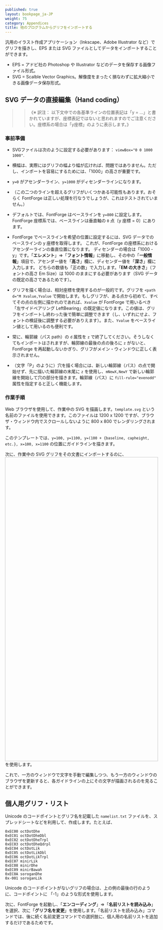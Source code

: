```yaml
---
published: true
layout: bookpage_ja-JP
weight: 75
category: Appendices
title: 他のプログラムからグリフをインポートする
---
```


汎用のイラスト作成アプリケーション（Inkscape、Adobe Illustrator など）でグリフを描きし、EPS または SVG ファイルとしてデータをインポートすることができます。

+ EPS = アドビ社の Photoshop や Illustrator などのデータを保存する画像ファイル形式。
+ SVG = Scalble Vector Graphics。解像度をまったく損なわずに拡大縮小できる画像データ保存形式。

## SVG データの直接編集（Hand coding）

>> 《※ 訳注： 以下文中での各基準ラインの位置表記は「y = ...」と書かれていますが、座標表記ではないと思われますのでご注意ください。座標系の場合は「y座標」のように表示します。》　

### 事前準備

* SVGファイルは次のように設定する必要があります：  `viewBox="0 0 1000 1000"`.

* 横幅は、実際にはグリフの幅より幅が広ければ、問題ではありません。ただし、インポートを容易にするためには、「1000」の高さが重要です。

* `y=0` がアセンダーライン、`y=1000` がディセンダーラインになります。

* （この二つのラインを超えるグリフがいくつかある可能性もあります。おそらく FontForge は正しい処理を行なうでしょうが、これはテストされていません。）

* デフォルトでは、FontForge はベースラインを `y=800` に設定します。 FontForge 座標系では、ベースラインは垂直軸の `0` 点〔y 座標 = 0〕にあります。

* FontForge でベースラインを希望の位置に設定するには、SVG データでのベースラインの y 座標を取得します。
これが、FontForge の座標系におけるアセンダーラインの垂直位置になります。 ディセンダーの場合は「1000 - y」です。「**エレメント**」⇒「**フォント情報**」に移動し、その中の「**一般情報**」項目で、アセンダー値を「**高さ**」欄に、ディセンダー値を「**深さ**」欄に入力します。 どちらの数値も「正の数」で入力します。「**EM の大きさ**」（フォントの高さ Em Size）は 1000 のままにする必要があります（SVG データの既定の高さであるためです）。

* グリフを描く場合は、相対座標を使用するのが一般的です。グリフを `<path d="M Xvalue,Yvalue` で開始します。もしグリフが、ある点から初めて、すべてその点の左側に描かれのであれば、`Xvalue` が FontForge で用いるべき「左サイドベアリング LeftBearing」の既定値になります。この値は、グリフをインポートし終わった後で簡単に調整できます（し、いずれにせよ、フォントの検証後に調整する必要がありえます）。また、`Yvalue` をベースライン値として用いるのも便利です。

* 常に、輪郭線（パス path）の `d` 属性を `z` で終了してください。そうしなくてもインポートはされますが、輪郭線の最後の点の後ろに `z` がないと、FontForge を再起動しないかぎり、グリフがメイン・ウィンドウに正しく表示されません。

* （文字「P」のように）穴を描く場合には、新しい輪郭線（パス）の点で開始せず、先に描いた輪郭線の末尾に `z` を使用し、`mNewX,NewY` で新しい輪郭線を開始して穴の部分を描きます。輪郭線（パス）に `fill-rule="evenodd"` 属性を指定すると正しく機能します。

### 作業手順

Web ブラウザを使用して、作業中の SVG を描画します。`template.svg` という名前のファイルを使用できます。このファイルは 1200 x 1200 ですが、ブラウザ・ウィンドウ内でスクロールしないように 800 x 800 でレンダリングされます。

このテンプレートでは、`y=100, y=1100, y=(100 + {baseline, capheight, etc.}, x=100, x=1100` の位置にガイドラインを描きます。

次に、作業中の SVG グリフをその文書にインポートするのに、<image xlink:href="LC_p.svg" x="100" y="100" width="1000" height="1000" /> を使用します。

これで、一方のウィンドウで文字を手動で編集しつつ、もう一方のウィンドウのブラウザを更新すると、各ガイドラインの上にその文字が描画されるのを見ることができます。

## 個人用グリフ・リスト

Unicode のコードポイントとグリフ名を記載した `namelist.txt` ファイルを、スプレッドシートなどを利用して、作成します。たとえば、

```
0xEC00 octDotDhe
0xEC01 octDotDheDbl
0xEC02 octDotDheTrpl
0xEC03 octDotDheQdrpl
0xEC04 octDotLik
0xEC05 octDotLikDbl
0xEC06 octDotLikTrpl
0xEC07 minirLik
0xEC08 minirDhe
0xEC09 minirBawah
0xEC0A soroganDhe
0x-001 soroganLik
```
Unicode のコードポイントがないグリフの場合は、上の例の最後の行のように、コードポイントに 「-1」のような形式を使用します。

次に、FontForge を起動し、「**エンコーディング**」⇒「**名前リストを読み込み**」を選択、次に「**グリフ名を変更**」を使用します。「名前リストを読み込み」コマンドでは、後に続く名前変更コマンドでの選択肢に、個人用の名前リストを追加するだけであるためです。
